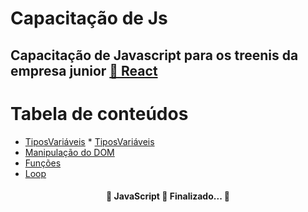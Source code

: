 # Capacitação de Js
## Capacitação de Javascript para os treenis da empresa junior <a href="https://recodejr.com">🔗 React</a>

Tabela de conteúdos
=================
<!--ts-->
   * [TiposVariáveis](https://github.com/LucianoSabino/Capacitacao-js_RecodeJr/blob/main/partes-do-codigo/TipoVariaveis.js)
    * [TiposVariáveis](https://github.com/LucianoSabino/Capacitacao-js_RecodeJr/blob/main/partes-do-codigo/Objeto-Array.js)
   * [Manipulação do DOM](https://github.com/LucianoSabino/Capacitacao-js_RecodeJr/blob/main/partes-do-codigo/ManipulacaoDOM.js)
   * [Funções](https://github.com/LucianoSabino/Capacitacao-js_RecodeJr/blob/main/partes-do-codigo/Funcao-if-else.js)
   * [Loop](https://github.com/LucianoSabino/Capacitacao-js_RecodeJr/blob/main/partes-do-codigo/Loop.js)
<!--te-->
<h4 align="center"> 
	🚧  JavaScript 🚀 Finalizado...  🚧
</h4>